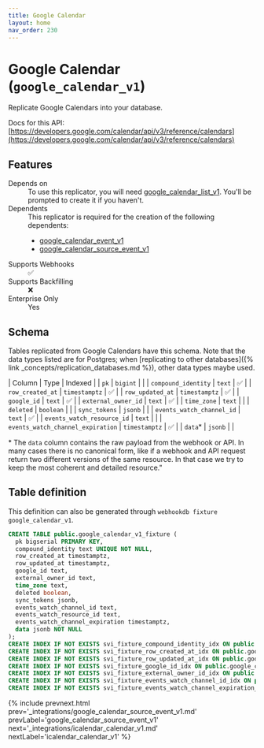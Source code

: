```yaml
---
title: Google Calendar
layout: home
nav_order: 230
---
```


# Google Calendar (`google_calendar_v1`)

Replicate Google Calendars into your database.

Docs for this API: [https://developers.google.com/calendar/api/v3/reference/calendars](https://developers.google.com/calendar/api/v3/reference/calendars)

## Features

<dl>
<dt>Depends on</dt>
<dd>To use this replicator, you will need <a href="{% link _integrations/google_calendar_list_v1.md %}">google_calendar_list_v1</a>. You'll be prompted to create it if you haven't.</dd>

<dt>Dependents</dt>
<dd>This replicator is required for the creation of the following dependents:
<ul>
<li><a href="{% link _integrations/google_calendar_event_v1.md %}">google_calendar_event_v1</a></li>
<li><a href="{% link _integrations/google_calendar_source_event_v1.md %}">google_calendar_source_event_v1</a></li>
</ul>
</dd>

<dt>Supports Webhooks</dt>
<dd>✅</dd>
<dt>Supports Backfilling</dt>
<dd>❌</dd>
<dt>Enterprise Only</dt>
<dd>Yes</dd>

</dl>

## Schema

Tables replicated from Google Calendars have this schema.
Note that the data types listed are for Postgres;
when [replicating to other databases]({% link _concepts/replication_databases.md %}),
other data types maybe used.

| Column | Type | Indexed |
| `pk` | `bigint` |  |
| `compound_identity` | `text` | ✅ |
| `row_created_at` | `timestamptz` | ✅ |
| `row_updated_at` | `timestamptz` | ✅ |
| `google_id` | `text` | ✅ |
| `external_owner_id` | `text` | ✅ |
| `time_zone` | `text` |  |
| `deleted` | `boolean` |  |
| `sync_tokens` | `jsonb` |  |
| `events_watch_channel_id` | `text` | ✅ |
| `events_watch_resource_id` | `text` |  |
| `events_watch_channel_expiration` | `timestamptz` | ✅ |
| `data`* | `jsonb` |  |

<span class="fs-3">* The `data` column contains the raw payload from the webhook or API.
In many cases there is no canonical form, like if a webhook and API request return
two different versions of the same resource.
In that case we try to keep the most coherent and detailed resource."</span>

## Table definition

This definition can also be generated through `webhookdb fixture google_calendar_v1`.

```sql
CREATE TABLE public.google_calendar_v1_fixture (
  pk bigserial PRIMARY KEY,
  compound_identity text UNIQUE NOT NULL,
  row_created_at timestamptz,
  row_updated_at timestamptz,
  google_id text,
  external_owner_id text,
  time_zone text,
  deleted boolean,
  sync_tokens jsonb,
  events_watch_channel_id text,
  events_watch_resource_id text,
  events_watch_channel_expiration timestamptz,
  data jsonb NOT NULL
);
CREATE INDEX IF NOT EXISTS svi_fixture_compound_identity_idx ON public.google_calendar_v1_fixture (compound_identity);
CREATE INDEX IF NOT EXISTS svi_fixture_row_created_at_idx ON public.google_calendar_v1_fixture (row_created_at);
CREATE INDEX IF NOT EXISTS svi_fixture_row_updated_at_idx ON public.google_calendar_v1_fixture (row_updated_at);
CREATE INDEX IF NOT EXISTS svi_fixture_google_id_idx ON public.google_calendar_v1_fixture (google_id);
CREATE INDEX IF NOT EXISTS svi_fixture_external_owner_id_idx ON public.google_calendar_v1_fixture (external_owner_id);
CREATE INDEX IF NOT EXISTS svi_fixture_events_watch_channel_id_idx ON public.google_calendar_v1_fixture (events_watch_channel_id);
CREATE INDEX IF NOT EXISTS svi_fixture_events_watch_channel_expiration_idx ON public.google_calendar_v1_fixture (events_watch_channel_expiration);
```

{% include prevnext.html prev='_integrations/google_calendar_source_event_v1.md' prevLabel='google_calendar_source_event_v1' next='_integrations/icalendar_calendar_v1.md' nextLabel='icalendar_calendar_v1' %}
